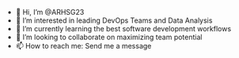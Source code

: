 - 👋 Hi, I’m @ARHSG23
- 👀 I’m interested in leading DevOps Teams and Data Analysis
- 🌱 I’m currently learning the best software development workflows
- 💞️ I’m looking to collaborate on maximizing team potential
- 📫 How to reach me: Send me a message

<!---
ARHSG23/ARHSG23 is a ✨ special ✨ repository because its `README.md` (this file) appears on your GitHub profile.
You can click the Preview link to take a look at your changes.
--->
